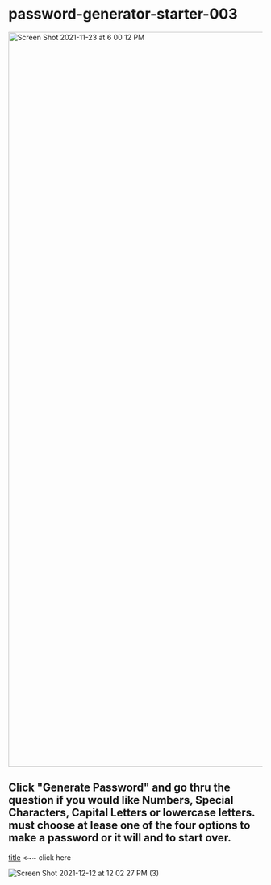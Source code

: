 # password-generator-starter-003

<img width="1458" alt="Screen Shot 2021-11-23 at 6 00 12 PM" src="https://user-images.githubusercontent.com/92010483/143152489-0ba6eb1c-71c8-4470-bbb8-844c56f4218f.png">

## Click "Generate Password" and go thru the question if you would like Numbers, Special Characters, Capital Letters or lowercase letters. must choose at lease one of the four options to make a password or it will and to start over.

[title](https://guzmang2023.github.io/password-generator-starter-003/) <~~ click here


![Screen Shot 2021-12-12 at 12 02 27 PM (3)](https://user-images.githubusercontent.com/92010483/145726915-b31762b1-8254-4207-9d3e-b69b0e8876e8.png)
